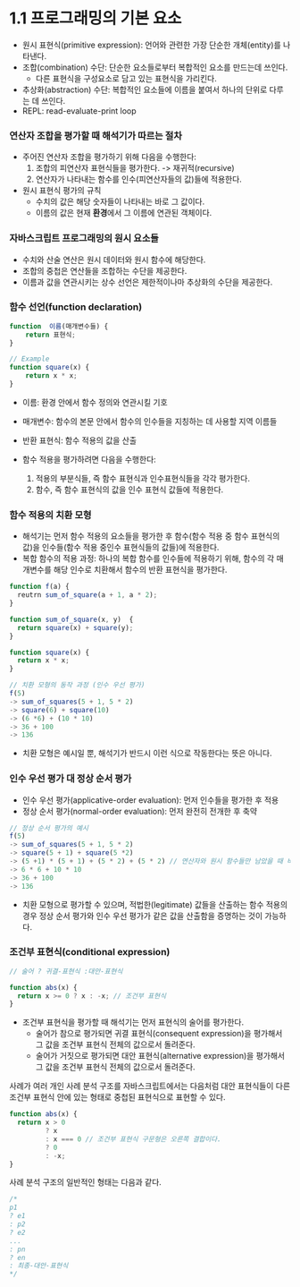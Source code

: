 # 1.1 프로그래밍의 기본 요소
- 원시 표현식(primitive expression): 언어와 관련한 가장 단순한 개체(entity)를 나타낸다.
- 조합(combination) 수단: 단순한 요소들로부터 복합적인 요소를 만드는데 쓰인다.
  - 다른 표현식을 구성요소로 담고 있는 표현식을 가리킨다.
- 추상화(abstraction) 수단: 복합적인 요소들에 이름을 붙여서 하나의 단위로 다루는 데 쓰인다.
- REPL: read-evaluate-print loop

### 연산자 조합을 평가할 때 해석기가 따르는 절차
- 주어진 연산자 조합을 평가하기 위해 다음을 수행한다:
  1. 조합의 피연산자 표현식들을 평가한다. -> 재귀적(recursive)
  2. 연산자가 나타내는 함수를 인수(피연산자들의 값)들에 적용한다.
- 원시 표현식 평가의 규칙
  - 수치의 값은 해당 숫자들이 나타내는 바로 그 값이다.
  - 이름의 값은 현재 **환경**에서 그 이름에 연관된 객체이다. 

### 자바스크립트 프로그래밍의 원시 요소들
- 수치와 산술 연산은 원시 데이터와 원시 함수에 해당한다.
- 조합의 중첩은 연산들을 조합하는 수단을 제공한다.
- 이름과 값을 연관시키는 상수 선언은 제한적이나마 추상화의 수단을 제공한다.

### 함수 선언(function declaration)
```javascript
function  이름(매개변수들) {
    return 표현식;
}

// Example
function square(x) {
    return x * x;
}
```
- 이름: 환경 안에서 함수 정의와 연관시킬 기호
- 매개변수: 함수의 본문 안에서 함수의 인수들을 지칭하는 데 사용할 지역 이름들
- 반환 표현식: 함수 적용의 값을 산출

- 함수 적용을 평가하려면 다음을 수행한다:
  1. 적용의 부분식들, 즉 함수 표현식과 인수표현식들을 각각 평가한다.
  2. 함수, 즉 함수 표현식의 값을 인수 표현식 값들에 적용한다.

### 함수 적용의 치환 모형
- 해석기는 먼저 함수 적용의 요소들을 평가한 후 함수(함수 적용 중 함수 표현식의 값)을 인수들(함수 적용 중인수 표현식들의 값들)에 적용한다.
- 복합 함수의 적용 과정: 하나의 복합 함수를 인수들에 적용하기 위해, 함수의 각 매개변수를 해당 인수로 치환해서 함수의 반환 표현식을 평가한다.

```javascript
function f(a) {
  reutrn sum_of_square(a + 1, a * 2);
}

function sum_of_square(x, y)  {
  return square(x) + square(y);
}

function square(x) {
  return x * x;
}

// 치환 모형의 동작 과정 (인수 우선 평가)
f(5)
-> sum_of_squares(5 + 1, 5 * 2)
-> square(6) + square(10)
-> (6 *6) + (10 * 10)
-> 36 + 100
-> 136
```
- 치환 모형은 예시일 뿐, 해석기가 반드시 이런 식으로 작동한다는 뜻은 아니다.

### 인수 우선 평가 대 정상 순서 평가
- 인수 우선 평가(applicative-order evaluation): 먼저 인수들을 평가한 후 적용
- 정상 순서 평가(normal-order evaluation): 먼저 완전히 전개한 후 축약
```javascript
// 정상 순서 평가의 예시
f(5)
-> sum_of_squares(5 + 1, 5 * 2)
-> square(5 + 1) + square(5 *2)
-> (5 +1) * (5 + 1) + (5 * 2) + (5 * 2) // 연산자와 원시 함수들만 남았을 때 비로소 인수 표현식들을 평가한다
-> 6 * 6 + 10 * 10
-> 36 + 100
-> 136
```
- 치환 모형으로 평가할 수 있으며, 적법한(legitimate) 값들을 산출하는 함수 적용의 경우 정상 순서 평가와 인수 우선 평가가 같은 값을 산출함을 증명하는 것이 가능하다.

### 조건부 표현식(conditional expression)
```javascript
// 술어 ? 귀결-표현식 :대안-표현식

function abs(x) {
  return x >= 0 ? x : -x; // 조건부 표현식
}
```
- 조건부 표현식을 평가할 때 해석기는 먼저 표현식의 술어를 평가한다.
  - 술어가 참으로 평가되면 귀결 표현식(consequent expression)을 평가해서 그 값을 조건부 표현식 전체의 값으로서 돌려준다.
  - 술어가 거짓으로 평가되면 대안 표현식(alternative expression)을 평가해서 그 값을 조건부 표현식 전체의 값으로서 돌려준다.
  
사례가 여러 개인 사례 분석 구조를 자바스크립트에서는 다음처럼 대안 표현식들이 다른 조건부 표현식 안에 있는 형태로 중첩된 표현식으로 표현할 수 있다.
```javascript
function abs(x) {
  return x > 0
         ? x
         : x === 0 // 조건부 표현식 구문형은 오른쪽 결합이다.
         ? 0
         : -x;
}
```

사례 분석 구조의 일반적인 형태는 다음과 같다.
```javascript
/*
p1
? e1
: p2
? e2
...
: pn
? en
: 최종-대안-표현식
*/
```
